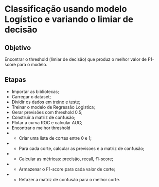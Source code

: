 # Classificação usando modelo Logístico e variando o limiar de decisão

## Objetivo
Encontrar o threshold (limiar de decisão) que produz o melhor valor de F1-score para o modelo.

## Etapas
- Importar as bibliotecas;
- Carregar o dataset;
- Dividir os dados em treino e teste;
- Treinar o modelo de Regressão Logistica;
- Gerar previsões com threshold 0.5;
- Construir a matriz de confusão;
- Plotar a curva ROC e calcular AUC;
- Encontrar o melhor threshold
- - Criar uma lista de cortes entre 0 e 1;
- - Para cada corte, calcular as previsoes e a matriz de confusão;
- - Calcular as métricas: precisão, recall, f1-score;
- - Armazenar o F1-score para cada valor de corte;
- - Refazer a matriz de confusão para o melhor corte.
    